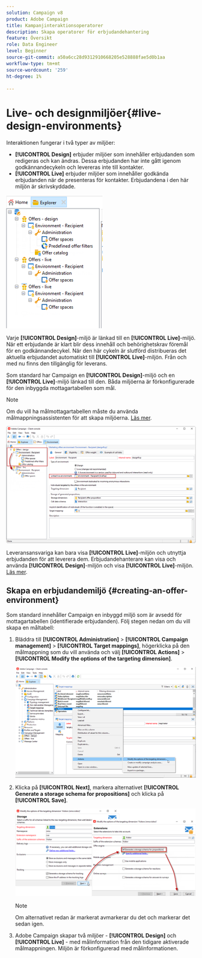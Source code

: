```yaml
---
solution: Campaign v8
product: Adobe Campaign
title: Kampanjinteraktionsoperatorer
description: Skapa operatorer för erbjudandehantering
feature: Översikt
role: Data Engineer
level: Beginner
source-git-commit: a50a6cc28d9312910668205e528888fae5d0b1aa
workflow-type: tm+mt
source-wordcount: '259'
ht-degree: 1%

---
```


# Live- och designmiljöer{#live-design-environments}

Interaktionen fungerar i två typer av miljöer:

* **[!UICONTROL Design]** erbjuder miljöer som innehåller erbjudanden som redigeras och kan ändras. Dessa erbjudanden har inte gått igenom godkännandecykeln och levereras inte till kontakter.
* **[!UICONTROL Live]** erbjuder miljöer som innehåller godkända erbjudanden när de presenteras för kontakter. Erbjudandena i den här miljön är skrivskyddade.

![](assets/offer_environments_overview_001.png)

Varje **[!UICONTROL Design]**-miljö är länkad till en **[!UICONTROL Live]**-miljö. När ett erbjudande är klart blir dess innehåll och behörighetskrav föremål för en godkännandecykel. När den här cykeln är slutförd distribueras det aktuella erbjudandet automatiskt till **[!UICONTROL Live]**-miljön. Från och med nu finns den tillgänglig för leverans.

Som standard har Campaign en **[!UICONTROL Design]**-miljö och en **[!UICONTROL Live]**-miljö länkad till den. Båda miljöerna är förkonfigurerade för den inbyggda mottagartabellen [](../dev/datamodel.md#ootb-profiles) som mål.

>[!NOTE]
>
>Om du vill ha målmottagartabellen måste du använda målmappningsassistenten för att skapa miljöerna. [Läs mer](#creating-an-offer-environment).

![](assets/offer_environments_overview_002.png)

Leveransansvariga kan bara visa **[!UICONTROL Live]**-miljön och utnyttja erbjudanden för att leverera dem. Erbjudandehanterare kan visa och använda **[!UICONTROL Design]**-miljön och visa **[!UICONTROL Live]**-miljön. [Läs mer](interaction-operators.md).

## Skapa en erbjudandemiljö {#creating-an-offer-environment}

Som standard innehåller Campaign en inbyggd miljö som är avsedd för mottagartabellen (identifierade erbjudanden). Följ stegen nedan om du vill skapa en måltabell:

1. Bläddra till **[!UICONTROL Administration]** > **[!UICONTROL Campaign management]** > **[!UICONTROL Target mappings]**, högerklicka på den målmappning som du vill använda och välj **[!UICONTROL Actions]** > **[!UICONTROL Modify the options of the targeting dimension]**.

   ![](assets/offer_env_anonymous_001.png)

1. Klicka på **[!UICONTROL Next]**, markera alternativet **[!UICONTROL Generate a storage schema for propositions]** och klicka på **[!UICONTROL Save]**.

   ![](assets/offer_env_anonymous_002.png)

   >[!NOTE]
   >
   >Om alternativet redan är markerat avmarkerar du det och markerar det sedan igen.

1. Adobe Campaign skapar två miljöer - **[!UICONTROL Design]** och **[!UICONTROL Live]** - med målinformation från den tidigare aktiverade målmappningen. Miljön är förkonfigurerad med målinformationen.
